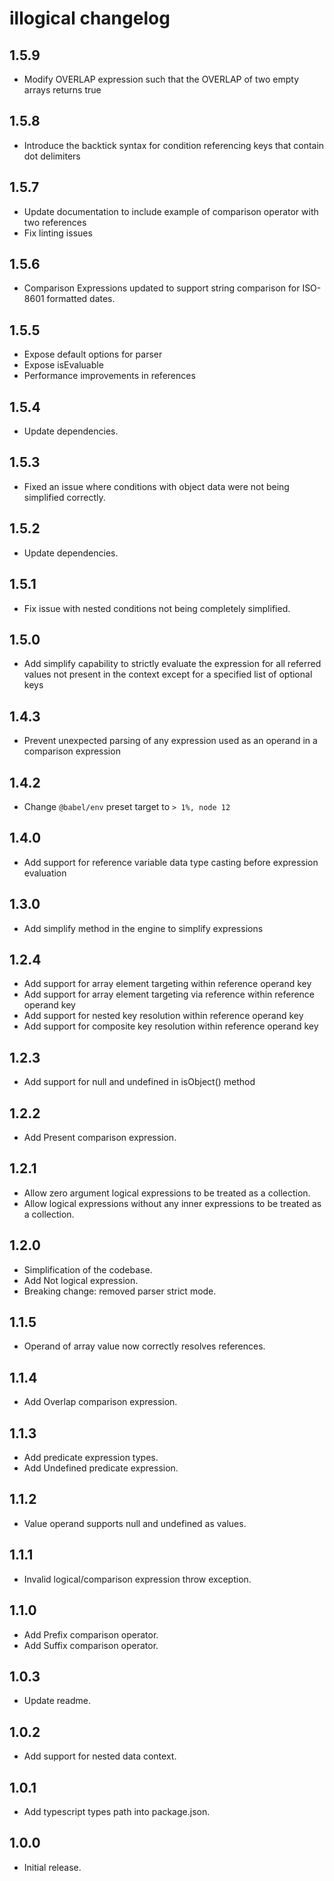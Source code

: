 # illogical changelog

## 1.5.9

- Modify OVERLAP expression such that the OVERLAP of two empty arrays returns true

## 1.5.8

- Introduce the backtick syntax for condition referencing keys that contain dot delimiters

## 1.5.7

- Update documentation to include example of comparison operator with two references
- Fix linting issues

## 1.5.6

- Comparison Expressions updated to support string comparison for ISO-8601 formatted dates.

## 1.5.5

- Expose default options for parser
- Expose isEvaluable
- Performance improvements in references

## 1.5.4

- Update dependencies.

## 1.5.3

- Fixed an issue where conditions with object data were not being simplified correctly.

## 1.5.2

- Update dependencies.

## 1.5.1

- Fix issue with nested conditions not being completely simplified.

## 1.5.0

- Add simplify capability to strictly evaluate the expression for all referred values
  not present in the context except for a specified list of optional keys

## 1.4.3

- Prevent unexpected parsing of any expression used as an operand in a comparison expression

## 1.4.2

- Change `@babel/env` preset target to `> 1%, node 12`

## 1.4.0

- Add support for reference variable data type casting before expression evaluation

## 1.3.0

- Add simplify method in the engine to simplify expressions

## 1.2.4

- Add support for array element targeting within reference operand key
- Add support for array element targeting via reference within reference operand key
- Add support for nested key resolution within reference operand key
- Add support for composite key resolution within reference operand key

## 1.2.3

- Add support for null and undefined in isObject() method

## 1.2.2

- Add Present comparison expression.

## 1.2.1

- Allow zero argument logical expressions to be treated as a collection.
- Allow logical expressions without any inner expressions to be treated as a collection.

## 1.2.0

- Simplification of the codebase.
- Add Not logical expression.
- Breaking change: removed parser strict mode.

## 1.1.5

- Operand of array value now correctly resolves references.

## 1.1.4

- Add Overlap comparison expression.

## 1.1.3

- Add predicate expression types.
- Add Undefined predicate expression.

## 1.1.2

- Value operand supports null and undefined as values.

## 1.1.1

- Invalid logical/comparison expression throw exception.

## 1.1.0

- Add Prefix comparison operator.
- Add Suffix comparison operator.

## 1.0.3

- Update readme.

## 1.0.2

- Add support for nested data context.

## 1.0.1

- Add typescript types path into package.json.

## 1.0.0

- Initial release.
